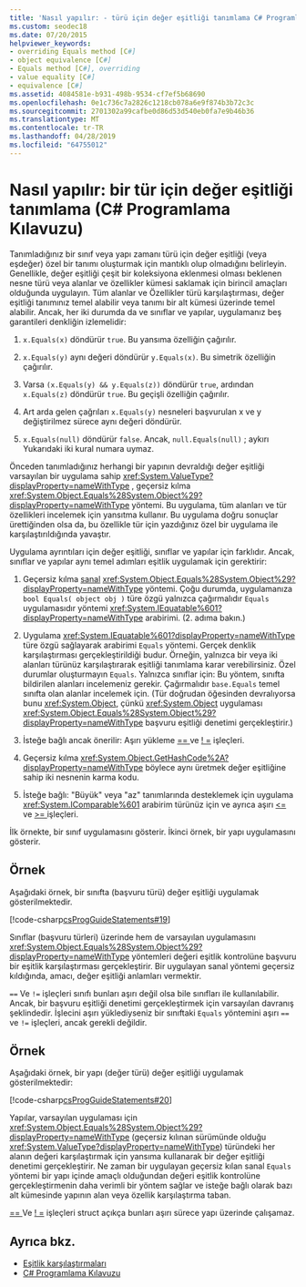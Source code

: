 ```yaml
---
title: 'Nasıl yapılır: - türü için değer eşitliği tanımlama C# Programlama Kılavuzu'
ms.custom: seodec18
ms.date: 07/20/2015
helpviewer_keywords:
- overriding Equals method [C#]
- object equivalence [C#]
- Equals method [C#], overriding
- value equality [C#]
- equivalence [C#]
ms.assetid: 4084581e-b931-498b-9534-cf7ef5b68690
ms.openlocfilehash: 0e1c736c7a2826c1218cb078a6e9f874b3b72c3c
ms.sourcegitcommit: 2701302a99cafbe0d86d53d540eb0fa7e9b46b36
ms.translationtype: MT
ms.contentlocale: tr-TR
ms.lasthandoff: 04/28/2019
ms.locfileid: "64755012"
---
```

# <a name="how-to-define-value-equality-for-a-type-c-programming-guide"></a>Nasıl yapılır: bir tür için değer eşitliği tanımlama (C# Programlama Kılavuzu)

Tanımladığınız bir sınıf veya yapı zamanı türü için değer eşitliği (veya eşdeğer) özel bir tanımı oluşturmak için mantıklı olup olmadığını belirleyin. Genellikle, değer eşitliği çeşit bir koleksiyona eklenmesi olması beklenen nesne türü veya alanlar ve özellikler kümesi saklamak için birincil amaçları olduğunda uygulayın. Tüm alanlar ve Özellikler türü karşılaştırması, değer eşitliği tanımınız temel alabilir veya tanımı bir alt kümesi üzerinde temel alabilir. Ancak, her iki durumda da ve sınıflar ve yapılar, uygulamanız beş garantileri denkliğin izlemelidir:  
  
1. `x.Equals(x)` döndürür `true`. Bu yansıma özelliğin çağırılır.  
  
2. `x.Equals(y)` aynı değeri döndürür `y.Equals(x)`. Bu simetrik özelliğin çağırılır.  
  
3. Varsa `(x.Equals(y) && y.Equals(z))` döndürür `true`, ardından `x.Equals(z)` döndürür `true`. Bu geçişli özelliğin çağırılır.  
  
4. Art arda gelen çağrıları `x.Equals(y)` nesneleri başvurulan x ve y değiştirilmez sürece aynı değeri döndürür.  
  
5. `x.Equals(null)` döndürür `false`. Ancak, `null.Equals(null)` ; aykırı Yukarıdaki iki kural numara uymaz.  
  
 Önceden tanımladığınız herhangi bir yapının devraldığı değer eşitliği varsayılan bir uygulama sahip <xref:System.ValueType?displayProperty=nameWithType> , geçersiz kılma <xref:System.Object.Equals%28System.Object%29?displayProperty=nameWithType> yöntemi. Bu uygulama, tüm alanları ve tür özellikleri incelemek için yansıtma kullanır. Bu uygulama doğru sonuçlar ürettiğinden olsa da, bu özellikle tür için yazdığınız özel bir uygulama ile karşılaştırıldığında yavaştır.  
  
 Uygulama ayrıntıları için değer eşitliği, sınıflar ve yapılar için farklıdır. Ancak, sınıflar ve yapılar aynı temel adımları eşitlik uygulamak için gerektirir:  
  
1. Geçersiz kılma [sanal](../../language-reference/keywords/virtual.md) <xref:System.Object.Equals%28System.Object%29?displayProperty=nameWithType> yöntemi. Çoğu durumda, uygulamanıza `bool Equals( object obj )` türe özgü yalnızca çağırmalıdır `Equals` uygulamasıdır yöntemi <xref:System.IEquatable%601?displayProperty=nameWithType> arabirimi. (2. adıma bakın.)  
  
2. Uygulama <xref:System.IEquatable%601?displayProperty=nameWithType> türe özgü sağlayarak arabirimi `Equals` yöntemi. Gerçek denklik karşılaştırması gerçekleştirildiği budur. Örneğin, yalnızca bir veya iki alanları türünüz karşılaştırarak eşitliği tanımlama karar verebilirsiniz. Özel durumlar oluşturmayın `Equals`. Yalnızca sınıflar için: Bu yöntem, sınıfta bildirilen alanları incelemeniz gerekir. Çağırmalıdır `base.Equals` temel sınıfta olan alanlar incelemek için. (Tür doğrudan öğesinden devralıyorsa bunu <xref:System.Object>, çünkü <xref:System.Object> uygulaması <xref:System.Object.Equals%28System.Object%29?displayProperty=nameWithType> başvuru eşitliği denetimi gerçekleştirir.)  
  
3. İsteğe bağlı ancak önerilir: Aşırı yükleme [ == ](../../language-reference/operators/equality-operators.md#equality-operator-) ve [! =](../../language-reference/operators/equality-operators.md#inequality-operator-) işleçleri.  
  
4. Geçersiz kılma <xref:System.Object.GetHashCode%2A?displayProperty=nameWithType> böylece aynı üretmek değer eşitliğine sahip iki nesnenin karma kodu.  
  
5. İsteğe bağlı: "Büyük" veya "az" tanımlarında desteklemek için uygulama <xref:System.IComparable%601> arabirim türünüz için ve ayrıca aşırı [ <= ](../../language-reference/operators/comparison-operators.md#less-than-or-equal-operator-) ve [ >= ](../../language-reference/operators/comparison-operators.md#greater-than-or-equal-operator-) işleçleri.  
  
 İlk örnekte, bir sınıf uygulamasını gösterir. İkinci örnek, bir yapı uygulamasını gösterir.  

## <a name="example"></a>Örnek

 Aşağıdaki örnek, bir sınıfta (başvuru türü) değer eşitliği uygulamak gösterilmektedir.  
  
 [!code-csharp[csProgGuideStatements#19](~/samples/snippets/csharp/VS_Snippets_VBCSharp/csProgGuideStatements/CS/Statements.cs#19)]  
  
 Sınıflar (başvuru türleri) üzerinde hem de varsayılan uygulamasını <xref:System.Object.Equals%28System.Object%29?displayProperty=nameWithType> yöntemleri değeri eşitlik kontrolüne başvuru bir eşitlik karşılaştırması gerçekleştirir. Bir uygulayan sanal yöntemi geçersiz kıldığında, amacı, değer eşitliği anlamları vermektir.  
  
 `==` Ve `!=` işleçleri sınıfı bunları aşırı değil olsa bile sınıfları ile kullanılabilir. Ancak, bir başvuru eşitliği denetimi gerçekleştirmek için varsayılan davranış şeklindedir. İşlecini aşırı yüklediyseniz bir sınıftaki `Equals` yöntemini aşırı `==` ve `!=` işleçleri, ancak gerekli değildir.  

## <a name="example"></a>Örnek

 Aşağıdaki örnek, bir yapı (değer türü) değer eşitliği uygulamak gösterilmektedir:  
  
 [!code-csharp[csProgGuideStatements#20](~/samples/snippets/csharp/VS_Snippets_VBCSharp/csProgGuideStatements/CS/Statements.cs#20)]  
  
 Yapılar, varsayılan uygulaması için <xref:System.Object.Equals%28System.Object%29?displayProperty=nameWithType> (geçersiz kılınan sürümünde olduğu <xref:System.ValueType?displayProperty=nameWithType>) türündeki her alanın değeri karşılaştırmak için yansıma kullanarak bir değer eşitliği denetimi gerçekleştirir. Ne zaman bir uygulayan geçersiz kılan sanal `Equals` yöntemi bir yapı içinde amaçlı olduğundan değeri eşitlik kontrolüne gerçekleştirmenin daha verimli bir yöntem sağlar ve isteğe bağlı olarak bazı alt kümesinde yapının alan veya özellik karşılaştırma taban.  
  
 [ == ](../../language-reference/operators/equality-operators.md#equality-operator-) Ve [! =](../../language-reference/operators/equality-operators.md#inequality-operator-) işleçleri struct açıkça bunları aşırı sürece yapı üzerinde çalışamaz.  
  
## <a name="see-also"></a>Ayrıca bkz.

- [Eşitlik karşılaştırmaları](equality-comparisons.md)
- [C# Programlama Kılavuzu](../index.md)
